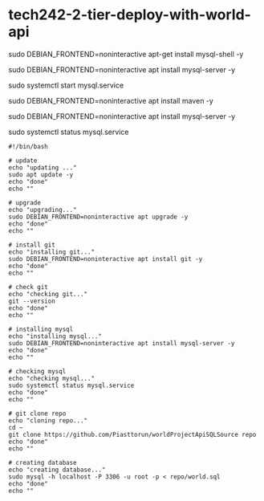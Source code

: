 # tech242-2-tier-deploy-with-world-api

sudo DEBIAN_FRONTEND=noninteractive apt-get install mysql-shell -y

sudo DEBIAN_FRONTEND=noninteractive apt install mysql-server -y

sudo systemctl start mysql.service

sudo DEBIAN_FRONTEND=noninteractive apt install maven -y

sudo DEBIAN_FRONTEND=noninteractive apt install mysql-server -y

sudo systemctl status mysql.service

```
#!/bin/bash

# update
echo "updating ..."
sudo apt update -y
echo "done"
echo ""

# upgrade
echo "upgrading..."
sudo DEBIAN_FRONTEND=noninteractive apt upgrade -y
echo "done"
echo ""

# install git
echo "installing git..."
sudo DEBIAN_FRONTEND=noninteractive apt install git -y
echo "done"
echo ""

# check git
echo "checking git..."
git --version
echo "done"
echo ""

# installing mysql
echo "installing mysql..."
sudo DEBIAN_FRONTEND=noninteractive apt install mysql-server -y
echo "done"
echo ""

# checking mysql
echo "checking mysql..."
sudo systemctl status mysql.service
echo "done"
echo ""

# git clone repo
echo "cloning repo..."
cd ~
git clone https://github.com/Piasttorun/worldProjectApiSQLSource repo
echo "done"
echo ""

# creating database
echo "creating database..."
sudo mysql -h localhost -P 3306 -u root -p < repo/world.sql
echo "done"
echo ""


```
